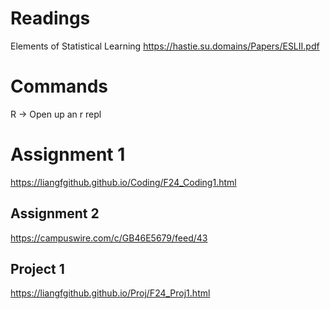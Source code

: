 # Readings
Elements of Statistical Learning
https://hastie.su.domains/Papers/ESLII.pdf


# Commands
R -> Open up an r repl

# Assignment 1
https://liangfgithub.github.io/Coding/F24_Coding1.html


## Assignment 2
https://campuswire.com/c/GB46E5679/feed/43


## Project 1
https://liangfgithub.github.io/Proj/F24_Proj1.html


